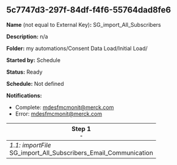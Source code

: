 ## 5c7747d3-297f-84df-f4f6-55764dad8fe6

**Name** (not equal to External Key)**:** SG_import_All_Subscribers

**Description:** n/a

**Folder:** my automations/Consent Data Load/Initial Load/

**Started by:** Schedule

**Status:** Ready

**Schedule:** Not defined

**Notifications:**

* Complete: mdesfmcmonit@merck.com
* Error: mdesfmcmonit@merck.com

| Step 1<br>_<small>-</small>_ |
| --- |
| _1.1: importFile_<br>SG_import_All_Subscribers_Email_Communication |
